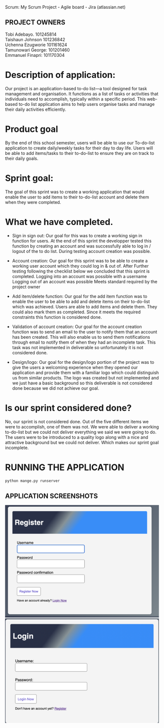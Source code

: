 Scrum: My Scrum Project - Agile board - Jira (atlassian.net)

## PROJECT OWNERS
Tobi Adebayo. 101245814 \
Taishaun Johnson 101236842 \
Uchenna Ezugworie 101161624 \
Tamunowari George: 101201460 \
Emmanuel Finapri: 101170304




# Description of application:
Our project is an application-based to-do list—a tool designed for task management and organisation. It functions as a list of tasks or activities that individuals need to accomplish, typically within a specific period.
This web-based to-do list application aims to help users organise tasks and manage their daily activities efficiently.

# Product goal
By the end of this school semester, users will be able to use our To-do-list application to create daily/weekly tasks for their day to day life. Users will be able to add items/tasks to their to-do-list to ensure they are on track to their daily goals.

# Sprint goal:
The goal of this sprint was to create a working application that would enable the user to add items to their to-do-list account and delete them when they were completed.

# What we have completed.
* Sign in sign out:
Our goal for this was to create a working sign in function for users.
At the end of this sprint the developper tested this function by creating an account and was successfully able to log in / logout of the to do list. During testing account creation was possible.

* Account creation:
Our goal for this sprint was to be able to create a working user account which they could log in & out of. After Further testing following the checklist below we concluded that this sprint is completed.
Logging into an account was possible with a username
Logging out of an account was possible
Meets standard required by the project owner

* Add item/delete function:
Our goal for the add item function was to enable the user to be able to add and delete items on their to-do-list which was achieved. Users are able to add items and delete them. They could also mark them as completed. Since it meets the required constraints this function is considered done.

* Validation of account creation:
Our goal for the account creation function was to send an email to the user to notify them that an account has been created. This will also enable us to send them notifications through email to notify them of when they had an incomplete task. This task was not implemented in deliverable so unfortunately it is not considered done.

* Design/logo:
Our goal for the design/logo portion of the project was to give the users a welcoming experience when they opened our application and provide them with a familiar logo which could distinguish us from similar products. The logo was created but not implemented and we just have a basic background so this deliverable is not considered done because we did not achieve our goal.


# Is our sprint considered done?
No, our sprint is not considered done. Out of the five different items we were to accomplish, one of them was not. We were able to deliver a working to-do-list but we could not deliver everything we said we were going to do. The users were to be introduced to a quality logo along with a nice and attractive background but we could not deliver. Which makes our sprint goal incomplete.

# RUNNING THE APPLICATION
````shell
python mange.py runserver
````

## APPLICATION SCREENSHOTS
![Alt text](/docs/assets/UserRegister.png?raw=true "Optional Title")
![Alt text](/docs/assets/UserLogin.png?raw=true "Optional Title")
